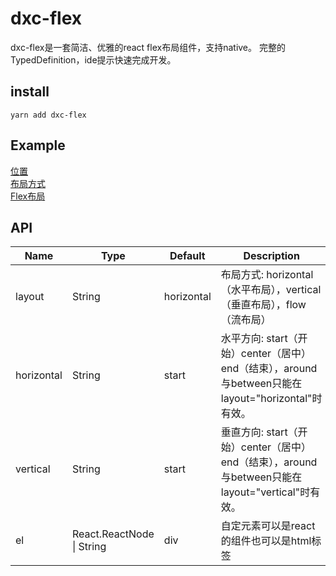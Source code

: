 # dxc-flex
dxc-flex是一套简洁、优雅的react flex布局组件，支持native。
完整的TypedDefinition，ide提示快速完成开发。
## install

```
yarn add dxc-flex
```
## Example
[位置](http://www.dxcweb.com/api/dxc-flex/examples/simple.html)  
[布局方式](http://www.dxcweb.com/api/dxc-flex/examples/layout.html)  
[Flex布局](http://www.dxcweb.com/api/dxc-flex/examples/flex.html)  

## API
<table class="table table-bordered table-striped">
        <thead>
          <tr>
            <th style="width: 100px;">Name</th>
            <th style="width: 210px;">Type</th>
            <th>Default</th>
            <th>Description</th>
          </tr>
        </thead>
        <tbody>
          <tr>
            <td>layout</td>
            <td>String</td>
            <td>horizontal</td>
            <td>布局方式: horizontal（水平布局），vertical（垂直布局），flow（流布局）</td>
          </tr>
          <tr>
            <td>horizontal</td>
            <td>String</td>
            <td>start</td>
            <td>水平方向: start（开始）center（居中）end（结束），around与between只能在 layout="horizontal"时有效。</td>
          </tr>
          <tr>
            <td>vertical</td>
            <td>String</td>
            <td>start</td>
            <td>垂直方向: start（开始）center（居中）end（结束），around与between只能在 layout="vertical"时有效。</td>
          </tr>
          <tr>
            <td>el</td>
            <td>React.ReactNode | String</td>
            <td>div</td>
            <td>自定元素可以是react的组件也可以是html标签</td>
          </tr>
        </tbody>
      </table>

